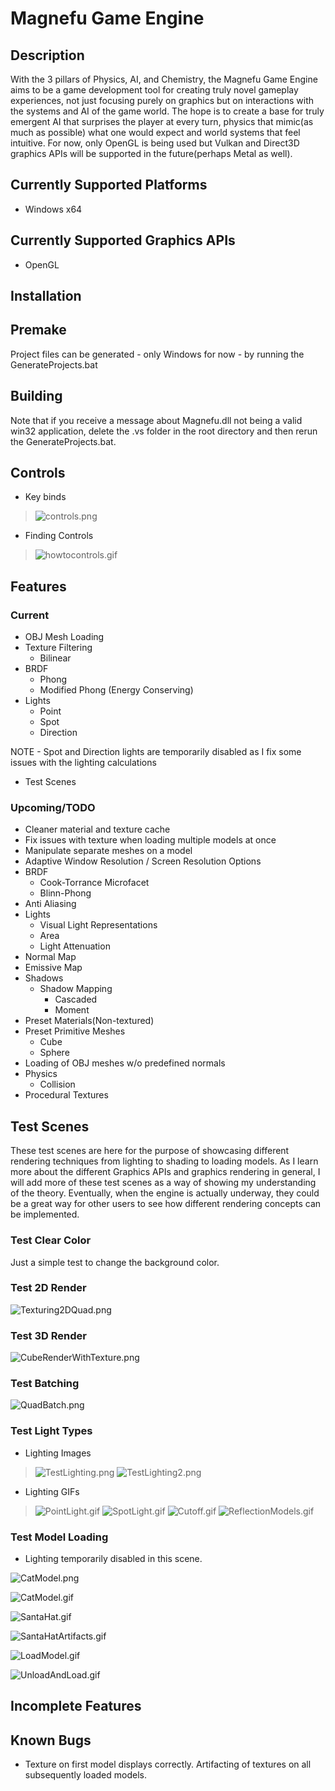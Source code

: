 # Magnefu Game Engine

## Description

With the 3 pillars of Physics, AI, and Chemistry, the Magnefu Game Engine aims to be a game development tool for creating truly novel gameplay experiences, not just focusing purely on graphics but on interactions with the systems and AI of the game world. The hope is to create a base for truly emergent AI that surprises the player at every turn, physics that mimic(as much as possible) what one would expect and world systems that feel intuitive. For now, only OpenGL is being used but Vulkan and Direct3D graphics APIs will be supported in the future(perhaps Metal as well).

## Currently Supported Platforms
- Windows x64

## Currently Supported Graphics APIs
- OpenGL

## Installation

## Premake

Project files can be generated - only Windows for now - by running the GenerateProjects.bat


## Building

Note that if you receive a message about Magnefu.dll not being a valid win32 application, delete the .vs folder in the root directory and then rerun the GenerateProjects.bat.

## Controls

- Key binds
> ![controls.png](./SCREENS/controls.png)

- Finding Controls
> ![howtocontrols.gif](./SCREENS/howtocontrols.gif)

## Features

### Current 

- OBJ Mesh Loading
- Texture Filtering
    - Bilinear
- BRDF
    - Phong
    - Modified Phong (Energy Conserving)
- Lights
    - Point
    - Spot 
    - Direction

NOTE - Spot and Direction lights are temporarily disabled as I fix some issues with the lighting calculations

- Test Scenes


### Upcoming/TODO
- Cleaner material and texture cache
- Fix issues with texture when loading multiple models at once
- Manipulate separate meshes on a model
- Adaptive Window Resolution / Screen Resolution Options
- BRDF
    - Cook-Torrance Microfacet
    - Blinn-Phong
- Anti Aliasing
- Lights
    - Visual Light Representations
    - Area
    - Light Attenuation
- Normal Map
- Emissive Map
- Shadows
    - Shadow Mapping
        - Cascaded
        - Moment
- Preset Materials(Non-textured)
- Preset Primitive Meshes
    - Cube
    - Sphere
- Loading of OBJ meshes w/o predefined normals
- Physics
    - Collision
- Procedural Textures




## Test Scenes

These test scenes are here for the purpose of showcasing different rendering techniques from lighting to shading to loading models. As I learn more about the different Graphics APIs and graphics rendering in general,
I will add more of these test scenes as a way of showing my understanding of the theory. Eventually, when the engine is actually underway, they could be a great way for other users to see how different rendering concepts can be implemented.

### Test Clear Color

Just a simple test to change the background color.


### Test 2D Render

![Texturing2DQuad.png](./SCREENS/Texturing2DQuad.png)

### Test 3D Render

![CubeRenderWithTexture.png](./SCREENS/CubeRenderWithTexture.png)

### Test Batching

![QuadBatch.png](./SCREENS/QuadBatch.png)

### Test Light Types

- Lighting Images
> ![TestLighting.png](./SCREENS/TestLighting.png)
> ![TestLighting2.png](./SCREENS/TestLighting2.png)

- Lighting GIFs
> ![PointLight.gif](./SCREENS/PointLight.gif)
> ![SpotLight.gif](./SCREENS/SpotLight.gif)
> ![Cutoff.gif](./SCREENS/Cutoff.gif)
> ![ReflectionModels.gif](./SCREENS/ReflectionModels.gif)

### Test Model Loading

- Lighting temporarily disabled in this scene.

![CatModel.png](./SCREENS/CatModel.png)

![CatModel.gif](./SCREENS/CatModel.gif)

![SantaHat.gif](./SCREENS/SantaHat.gif)

![SantaHatArtifacts.gif](./SCREENS/SantaHatArtifacts.gif)

![LoadModel.gif](./SCREENS/LoadModel.gif)

![UnloadAndLoad.gif](./SCREENS/UnloadAndLoad.gif)

## Incomplete Features


## Known Bugs

- Texture on first model displays correctly. Artifacting of textures on all subsequently loaded models.
